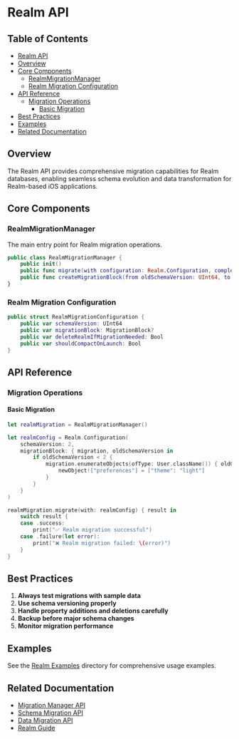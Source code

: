 # Realm API

<!-- TOC START -->
## Table of Contents
- [Realm API](#realm-api)
- [Overview](#overview)
- [Core Components](#core-components)
  - [RealmMigrationManager](#realmmigrationmanager)
  - [Realm Migration Configuration](#realm-migration-configuration)
- [API Reference](#api-reference)
  - [Migration Operations](#migration-operations)
    - [Basic Migration](#basic-migration)
- [Best Practices](#best-practices)
- [Examples](#examples)
- [Related Documentation](#related-documentation)
<!-- TOC END -->


## Overview

The Realm API provides comprehensive migration capabilities for Realm databases, enabling seamless schema evolution and data transformation for Realm-based iOS applications.

## Core Components

### RealmMigrationManager

The main entry point for Realm migration operations.

```swift
public class RealmMigrationManager {
    public init()
    public func migrate(with configuration: Realm.Configuration, completion: @escaping (Result<Void, MigrationError>) -> Void)
    public func createMigrationBlock(from oldSchemaVersion: UInt64, to newSchemaVersion: UInt64) -> MigrationBlock
}
```

### Realm Migration Configuration

```swift
public struct RealmMigrationConfiguration {
    public var schemaVersion: UInt64
    public var migrationBlock: MigrationBlock?
    public var deleteRealmIfMigrationNeeded: Bool
    public var shouldCompactOnLaunch: Bool
}
```

## API Reference

### Migration Operations

#### Basic Migration

```swift
let realmMigration = RealmMigrationManager()

let realmConfig = Realm.Configuration(
    schemaVersion: 2,
    migrationBlock: { migration, oldSchemaVersion in
        if oldSchemaVersion < 2 {
            migration.enumerateObjects(ofType: User.className()) { oldObject, newObject in
                newObject!["preferences"] = ["theme": "light"]
            }
        }
    }
)

realmMigration.migrate(with: realmConfig) { result in
    switch result {
    case .success:
        print("✅ Realm migration successful")
    case .failure(let error):
        print("❌ Realm migration failed: \(error)")
    }
}
```

## Best Practices

1. **Always test migrations with sample data**
2. **Use schema versioning properly**
3. **Handle property additions and deletions carefully**
4. **Backup before major schema changes**
5. **Monitor migration performance**

## Examples

See the [Realm Examples](../Examples/RealmExamples/) directory for comprehensive usage examples.

## Related Documentation

- [Migration Manager API](MigrationManagerAPI.md)
- [Schema Migration API](SchemaMigrationAPI.md)
- [Data Migration API](DataMigrationAPI.md)
- [Realm Guide](RealmGuide.md)
